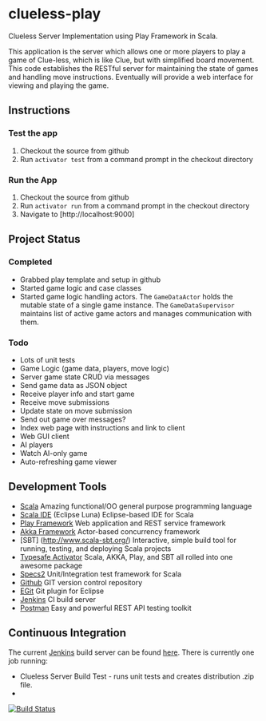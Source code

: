 clueless-play
=============

Clueless Server Implementation using Play Framework in Scala.

This application is the server which allows one or more players to play a 
game of Clue-less, which is like Clue,
but with simplified board movement. This code establishes the RESTful server for
maintaining the state of games and handling move instructions. Eventually will
provide a web interface for viewing and playing the game.

Instructions
------------

### Test the app

1. Checkout the source from github
2. Run `activator test` from a command prompt in the checkout directory


### Run the App

1. Checkout the source from github
2. Run `activator run` from a command prompt in the checkout directory
3. Navigate to [http://localhost:9000]

Project Status
--------------

### Completed

* Grabbed play template and setup in github
* Started game logic and case classes
* Started game logic handling actors. The `GameDataActor` holds the 
  mutable state of a single game instance. The `GameDataSupervisor` 
  maintains list of active game actors and manages communication with them.

### Todo

* Lots of unit tests
* Game Logic (game data, players, move logic)
* Server game state CRUD via messages
* Send game data as JSON object
* Receive player info and start game
* Receive move submissions
* Update state on move submission
* Send out game over messages?
* Index web page with instructions and link to client
* Web GUI client
* AI players
* Watch AI-only game
* Auto-refreshing game viewer

Development Tools
-----------------

* [Scala](http://www.scala-lang.org/) Amazing functional/OO general purpose programming language
* [Scala IDE](http://scala-ide.org/) (Eclipse Luna) Eclipse-based IDE for Scala
* [Play Framework](https://www.playframework.com) Web application and REST service framework
* [Akka Framework](http://akka.io/) Actor-based concurrency framework
* [SBT] (http://www.scala-sbt.org/) Interactive, simple build tool for running, testing, and deploying Scala projects
* [Typesafe Activator](http://typesafe.com/) Scala, AKKA, Play, and SBT all rolled into one awesome package
* [Specs2](https://etorreborre.github.io/specs2) Unit/Integration test framework for Scala
* [Github](https://github.com/Mixolyde/clueless-play) GIT version control repository
* [EGit](https://eclipse.github.io/) Git plugin for Eclipse
* [Jenkins](http://jenkins-ci.org) CI build server
* [Postman](http://www.getpostman.com/) Easy and powerful REST API testing toolkit

Continuous Integration
----------------------

The current [Jenkins](http://jenkins-ci.org) build server can be found 
[here](http://ec2-54-172-180-224.compute-1.amazonaws.com:8080/jenkins). 
There is currently one job running:

* Clueless Server Build Test - runs unit tests and creates distribution .zip file.
* 
[![Build Status](http://ec2-54-172-180-224.compute-1.amazonaws.com:8080/jenkins/job/Clueless_Server_Play_Test/badge/icon)](http://ec2-54-172-180-224.compute-1.amazonaws.com:8080/jenkins/job/Clueless_Server_Play_Test/)

